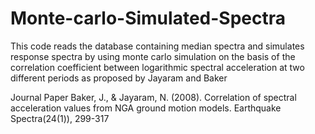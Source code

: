 # Monte-carlo-Simulated-Spectra

This code reads the database containing median spectra and simulates response 
spectra by using monte carlo simulation on the basis of the correlation coefficient 
between logarithmic spectral acceleration at two different periods as proposed by 
Jayaram and Baker

Journal Paper
Baker, J., & Jayaram, N. (2008). Correlation of spectral acceleration values from 
NGA ground motion models. Earthquake Spectra(24(1)), 299-317
